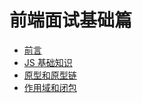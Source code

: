 # 前端面试基础篇

-   [前言](./前言.md)
-   [JS 基础知识](./JS基础知识.md)
-   [原型和原型链](./原型和原型链.md)
-   [作用域和闭包](./作用域和闭包.md)

